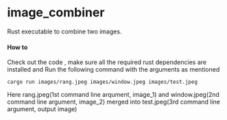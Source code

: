 # image_combiner

Rust executable to combine two images.

#### How to

Check out the code , make sure all the required rust dependencies are installed and Run the following command with the arguments as mentioned

`cargo run images/rang.jpeg images/window.jpeg images/test.jpeg`

Here rang.jpeg(1st command line arqument, image_1) and window.jpeg(2nd command line argument, image_2) merged into
test.jpeg(3rd command line argument, output image)
